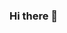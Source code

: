 ### Hi there 👋

<!--
**Maulik365/Maulik365** is a ✨ _special_ ✨ repository because its `README.md` (this file) appears on your GitHub profile.

Here are some ideas to get you started:

- 🔭 I’m currently Freelancer.
- 🌱 I’m currently learning Full Stack Website Development.
- 👯 I’m looking for role to grow my skills.
- 📫 How to reach me: maulikparmar365@gmail.com
- 😄 Pronouns: Maulik
- ⚡ Fun fact: I am not Robot 👩‍💻
-->

